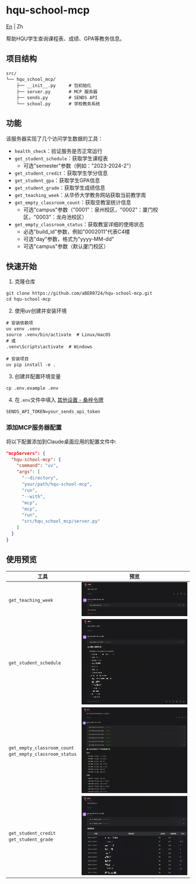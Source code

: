 # hqu-school-mcp

[En](README_en.md) | Zh

帮助HQU学生查询课程表、成绩、GPA等教务信息。

## 项目结构

```
src/
└── hqu_school_mcp/
    ├── __init__.py     # 包初始化
    ├── server.py       # MCP 服务器
    ├── sends.py        # SENDS API
    └── school.py       # 学校教务系统
```

## 功能

该服务器实现了几个访问学生数据的工具：

- `health_check`：验证服务是否正常运行
- `get_student_schedule`：获取学生课程表
  - 可选"semester"参数（例如："2023-2024-2"）
- `get_student_credit`：获取学生学分信息
- `get_student_gpa`：获取学生GPA信息
- `get_student_grade`：获取学生成绩信息
- `get_teaching_week`：从华侨大学教务网站获取当前教学周
- `get_empty_classroom_count`：获取空教室统计信息
  - 可选"campus"参数（"0001"：泉州校区，"0002"：厦门校区，"0003"：龙舟池校区）
- `get_empty_classroom_status`：获取教室详细的使用状态
  - 必选"build_id"参数，例如"0002011"代表C4楼
  - 可选"day"参数，格式为"yyyy-MM-dd"
  - 可选"campus"参数（默认厦门校区）

## 快速开始

1. 克隆仓库
```shell
git clone https://github.com/aBER0724/hqu-school-mcp.git
cd hqu-school-mcp
```

2. 使用uv创建并安装环境
```shell
# 安装依赖项
uv venv .venv
source .venv/bin/activate  # Linux/macOS
# 或
.venv\Scripts\activate  # Windows

# 安装项目
uv pip install -e .
```

3. 创建并配置环境变量
```shell
cp .env.example .env
```

4. 在`.env`文件中填入 [其他设置 - 桑梓令牌](https://stuinfo-plus.sends.cc/#/setting)
```
SENDS_API_TOKEN=your_sends_api_token
```

### 添加MCP服务器配置

将以下配置添加到Claude桌面应用的配置文件中:

```json
"mcpServers": {
  "hqu-school-mcp": {
    "command": "uv",
    "args": [
      "--directory",
      "your/path/hqu-school-mcp",
      "run",
      "--with",
      "mcp",
      "mcp",
      "run",
      "src/hqu_school_mcp/server.py"
    ]
  }
}
```

## 使用预览

|工具|预览|
|---|---|
|`get_teaching_week`|![教学周](img/TeachingWeek.png)|
|`get_student_schedule`|![课表](img/Schedule.png)|
|`get_empty_classroom_count` <br/> `get_empty_classroom_status`|![课表](img/EmptyClassroom.png)|
|`get_student_credit` <br/> `get_student_grade`|![课表](img/CreditGrade.png)|